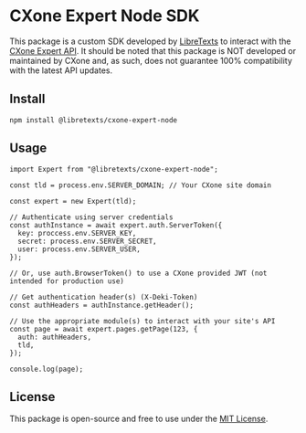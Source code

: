 # CXone Expert Node SDK
This package is a custom SDK developed by [LibreTexts](https://libretexts.org) to interact with the [CXone Expert API](https://expert-help.nice.com/Integrations_and_Extending_Content/API). It should be noted that this package is NOT developed or maintained by CXone and, as such, does not guarantee 100% compatibility with the latest API updates.

## Install

```
npm install @libretexts/cxone-expert-node
```

## Usage
```
import Expert from "@libretexts/cxone-expert-node";

const tld = process.env.SERVER_DOMAIN; // Your CXone site domain

const expert = new Expert(tld);

// Authenticate using server credentials
const authInstance = await expert.auth.ServerToken({
  key: proccess.env.SERVER_KEY,
  secret: process.env.SERVER_SECRET,
  user: process.env.SERVER_USER,
});

// Or, use auth.BrowserToken() to use a CXone provided JWT (not intended for production use)

// Get authentication header(s) (X-Deki-Token)
const authHeaders = authInstance.getHeader();

// Use the appropriate module(s) to interact with your site's API
const page = await expert.pages.getPage(123, {
  auth: authHeaders,
  tld,
});

console.log(page);
```

## License
This package is open-source and free to use under the [MIT License](http://opensource.org/licenses/MIT).